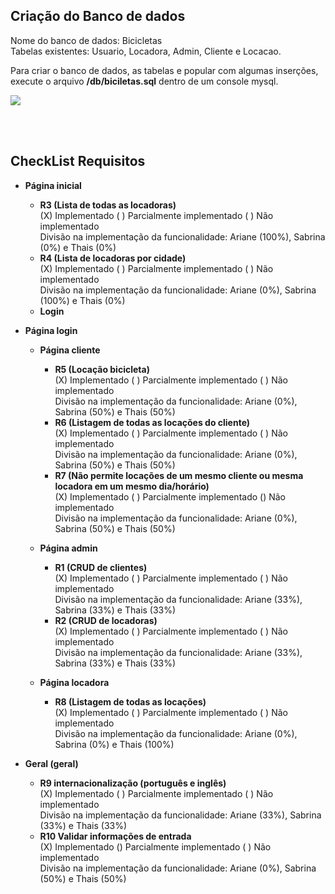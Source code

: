 ## Criação do Banco de dados
Nome do banco de dados: Bicicletas<br>
Tabelas existentes: Usuario, Locadora, Admin, Cliente e Locacao.

Para criar o banco de dados, as tabelas e popular com algumas inserções, execute o arquivo **/db/biciletas.sql** dentro de um console mysql.

<img src="/T2/VáDeBike.png">

<br><br>
## CheckList Requisitos
* **Página inicial**
	* **R3 (Lista de todas as locadoras)<br>**
		(X) Implementado ( ) Parcialmente implementado ( ) Não implementado<br>
		Divisão na implementação da funcionalidade: Ariane (100%), Sabrina (0%) e Thais (0%)
	* **R4 (Lista de locadoras por cidade)<br>**
		(X) Implementado ( ) Parcialmente implementado ( ) Não implementado<br>
		Divisão na implementação da funcionalidade: Ariane (0%), Sabrina (100%) e Thais (0%)
	* **Login**

* **Página login**
	* **Página cliente**
		* **R5 (Locação bicicleta)**<br>
			(X) Implementado ( ) Parcialmente implementado ( ) Não implementado<br>
			Divisão na implementação da funcionalidade: Ariane (0%), Sabrina (50%) e Thais (50%)
		* **R6 (Listagem de todas as locações do cliente)<br>**
			(X) Implementado ( ) Parcialmente implementado ( ) Não implementado<br>
			Divisão na implementação da funcionalidade: Ariane (0%), Sabrina (50%) e Thais (50%)			
		* **R7 (Não permite locações de um mesmo cliente ou mesma locadora em um mesmo dia/horário)<br>**
			(X) Implementado ( ) Parcialmente implementado () Não implementado<br>
			Divisão na implementação da funcionalidade: Ariane (0%), Sabrina (50%) e Thais (50%)

	* **Página admin**
		* **R1 (CRUD de clientes)<br>**
			(X) Implementado ( ) Parcialmente implementado ( ) Não implementado<br>
			Divisão na implementação da funcionalidade: Ariane (33%), Sabrina (33%) e Thais (33%)
		* **R2 (CRUD de locadoras)<br>**
			(X) Implementado ( ) Parcialmente implementado ( ) Não implementado<br>
			Divisão na implementação da funcionalidade: Ariane (33%), Sabrina (33%) e Thais (33%)
	* **Página locadora**
		* **R8 (Listagem de todas as locações)<br>**
			(X) Implementado ( ) Parcialmente implementado ( ) Não implementado<br>
			Divisão na implementação da funcionalidade: Ariane (0%), Sabrina (0%) e Thais (100%)

* **Geral (geral)**
	* **R9 internacionalização (português e inglês)<br>**
		(X) Implementado ( ) Parcialmente implementado ( ) Não implementado<br>
		Divisão na implementação da funcionalidade: Ariane (33%), Sabrina (33%) e Thais (33%)
	* **R10 Validar informações de entrada<br>**
		(X) Implementado () Parcialmente implementado ( ) Não implementado<br>
		Divisão na implementação da funcionalidade: Ariane (0%), Sabrina (50%) e Thais (50%)
